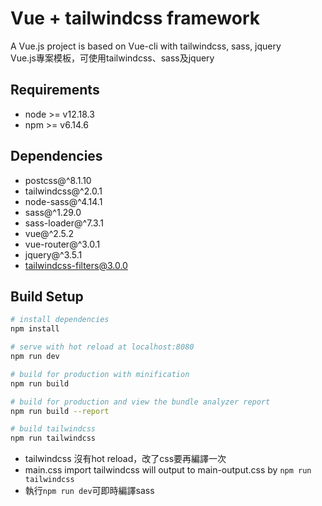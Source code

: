 # Vue + tailwindcss framework

A Vue.js project is based on Vue-cli with tailwindcss, sass, jquery  
Vue.js專案模板，可使用tailwindcss、sass及jquery

## Requirements
- node >= v12.18.3  
- npm >= v6.14.6 

## Dependencies
- postcss@^8.1.10  
- tailwindcss@^2.0.1  
- node-sass@^4.14.1
- sass@^1.29.0
- sass-loader@^7.3.1
- vue@^2.5.2
- vue-router@^3.0.1
- jquery@^3.5.1
- tailwindcss-filters@3.0.0


## Build Setup

``` bash
# install dependencies
npm install

# serve with hot reload at localhost:8080
npm run dev

# build for production with minification
npm run build

# build for production and view the bundle analyzer report
npm run build --report

# build tailwindcss
npm run tailwindcss
```

- tailwindcss 沒有hot reload，改了css要再編譯一次
- main.css import tailwindcss will output to main-output.css by `npm run tailwindcss`
- 執行`npm run dev`可即時編譯sass